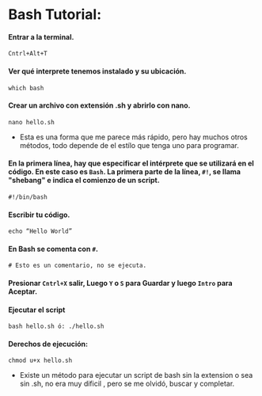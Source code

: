 # Bash Tutorial:

#### Entrar a la terminal.
````
Cntrl+Alt+T
````
#### Ver qué interprete tenemos instalado y su ubicación.
````
which bash
````

#### Crear un archivo con extensión .sh y abrirlo con nano.
````
nano hello.sh
````
* Esta es una forma que me parece más rápido, pero hay muchos otros métodos, todo depende de el estílo que tenga uno para programar.

#### En la primera línea, hay que especificar el intérprete que se utilizará en el código. En este caso es `Bash`. La primera parte de la línea, `#!`, se llama "shebang" e indica el comienzo de un script.
````
#!/bin/bash
````
#### Escribir tu código.
````
echo “Hello World”
````

#### En Bash se comenta con `#`.
````
# Esto es un comentario, no se ejecuta.
````
#### Presionar `Cntrl+X` salir, Luego `Y` o `S` para Guardar y luego `Intro` para Aceptar.

#### Ejecutar el script
````
bash hello.sh ó: ./hello.sh
````

#### Derechos de ejecución:
````
chmod u+x hello.sh
````
* Existe un método para ejecutar un script de bash sin la extension o sea sin .sh, no era muy dificil , pero se me olvidó, buscar y completar.
